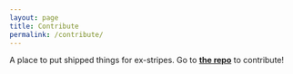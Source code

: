 ```yaml
---
layout: page
title: Contribute
permalink: /contribute/
---
```


A place to put shipped things for ex-stripes. Go to <strong>[the repo](https://github.com/xtripe/xtripe.github.io#-would-you-like-to-contribute)</strong> to contribute!
